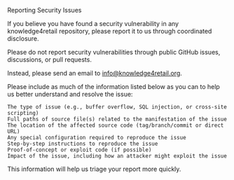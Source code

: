 Reporting Security Issues

If you believe you have found a security vulnerability in any knowledge4retail repository, please report it to us through coordinated disclosure.

Please do not report security vulnerabilities through public GitHub issues, discussions, or pull requests.

Instead, please send an email to info@knowledge4retail.org.

Please include as much of the information listed below as you can to help us better understand and resolve the issue:

    The type of issue (e.g., buffer overflow, SQL injection, or cross-site scripting)
    Full paths of source file(s) related to the manifestation of the issue
    The location of the affected source code (tag/branch/commit or direct URL)
    Any special configuration required to reproduce the issue
    Step-by-step instructions to reproduce the issue
    Proof-of-concept or exploit code (if possible)
    Impact of the issue, including how an attacker might exploit the issue

This information will help us triage your report more quickly.